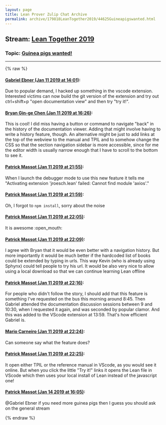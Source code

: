 ```yaml
---
layout: page
title: Lean Prover Zulip Chat Archive 
permalink: archive/179818LeanTogether2019/44625Guineapigswanted.html
---
```


## Stream: [Lean Together 2019](index.html)
### Topic: [Guinea pigs wanted!](44625Guineapigswanted.html)

---


{% raw %}
#### [ Gabriel Ebner (Jan 11 2019 at 14:01)](https://leanprover.zulipchat.com/#narrow/stream/179818-Lean%20Together%202019/topic/Guinea%20pigs%20wanted%21/near/154915324):
<p>Due to popular demand, I hacked up something in the vscode extension.  Interested victims can now build the git version of the extension and try out ctrl+shift+p "open documentation view" and then try "try it!".</p>

#### [ Bryan Gin-ge Chen (Jan 11 2019 at 16:26)](https://leanprover.zulipchat.com/#narrow/stream/179818-Lean%20Together%202019/topic/Guinea%20pigs%20wanted%21/near/154924079):
<p>This is cool! I did miss having a button or command to navigate "back" in the history of the documentation viewer. Adding that might involve having to write a history feature, though. An alternative might be just to add links at the top of the webview to the manual and TPIL and to  somehow change the CSS so that the section navigation sidebar is more accessible, since for me the editor width is usually narrow enough that I have to scroll to the bottom to see it.</p>

#### [ Patrick Massot (Jan 11 2019 at 21:55)](https://leanprover.zulipchat.com/#narrow/stream/179818-Lean%20Together%202019/topic/Guinea%20pigs%20wanted%21/near/154946429):
<p>When I launch the debugger mode to use this new feature it tells me "Activating extension 'jroesch.lean' failed: Cannot find module 'axios'."</p>

#### [ Patrick Massot (Jan 11 2019 at 21:59)](https://leanprover.zulipchat.com/#narrow/stream/179818-Lean%20Together%202019/topic/Guinea%20pigs%20wanted%21/near/154946671):
<p>Oh, I forgot to <code>npm install</code>, sorry about the noise</p>

#### [ Patrick Massot (Jan 11 2019 at 22:05)](https://leanprover.zulipchat.com/#narrow/stream/179818-Lean%20Together%202019/topic/Guinea%20pigs%20wanted%21/near/154947031):
<p>It is awesome <span class="emoji emoji-1f62e" title="open mouth">:open_mouth:</span></p>

#### [ Patrick Massot (Jan 11 2019 at 22:09)](https://leanprover.zulipchat.com/#narrow/stream/179818-Lean%20Together%202019/topic/Guinea%20pigs%20wanted%21/near/154947296):
<p>I agree with Bryan that it would be even better with a navigation history. But more importantly it would be much better if the hardcoded  list of books could be extended by typing in urls. This way Kevin (who is already using Sphynx) could tell people to try his url. It would be also very nice to allow using a local download so that we can continue learning Lean offline</p>

#### [ Patrick Massot (Jan 11 2019 at 22:16)](https://leanprover.zulipchat.com/#narrow/stream/179818-Lean%20Together%202019/topic/Guinea%20pigs%20wanted%21/near/154947751):
<p>For people who didn't follow the story, I should add that this feature is something I've requested on the bus this morning around 8:45. Then Gabriel attended the documentation discussion sessions between 9 and 10:30, when I requested it again, and was seconded by popular clamor. And this was added to the VScode extension at 13:59. That's how efficient Gabriel is.</p>

#### [ Mario Carneiro (Jan 11 2019 at 22:24)](https://leanprover.zulipchat.com/#narrow/stream/179818-Lean%20Together%202019/topic/Guinea%20pigs%20wanted%21/near/154948170):
<p>Can someone say what the feature does?</p>

#### [ Patrick Massot (Jan 11 2019 at 22:25)](https://leanprover.zulipchat.com/#narrow/stream/179818-Lean%20Together%202019/topic/Guinea%20pigs%20wanted%21/near/154948276):
<p>It open either TPIL or the reference manual in VScode, as you would see it online. But when you click the little "Try it!" links it opens the Lean file in VScode which then uses your local install of Lean instead of the javascript one!</p>

#### [ Patrick Massot (Jan 14 2019 at 16:05)](https://leanprover.zulipchat.com/#narrow/stream/179818-Lean%20Together%202019/topic/Guinea%20pigs%20wanted%21/near/155090073):
<p><span class="user-mention" data-user-id="110043">@Gabriel Ebner</span> if you need more guinea pigs then I guess you should ask on the general stream</p>


{% endraw %}
